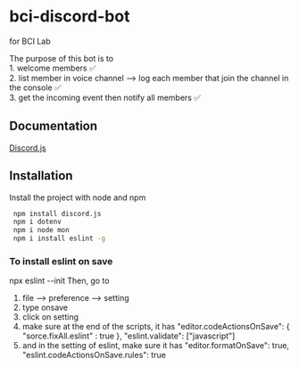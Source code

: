 # bci-discord-bot
for BCI Lab <br >

The purpose of this bot is to 
<br>1. welcome members ✅
<br>2. list member in voice channel --> log each member that join the channel in the console ✅
<br>3. get the incoming event then notify all members  ✅


## Documentation

[Discord.js](https://discord.js.org/#/docs/discord.js/main/general/welcome)


## Installation

Install the project with node and npm 

```bash
 npm install discord.js 
 npm i dotenv
 npm i node mon
 npm i install eslint -g
```

### To install eslint on save
npx eslint --init
Then, go to 
1. file --> preference --> setting
2. type onsave 
3. click on setting
4. make sure at the end of the scripts, it has 
    "editor.codeActionsOnSave": {
     "sorce.fixAll.eslint" : true
    },
    "eslint.validate": ["javascript"]
5. and in the setting of eslint, make sure it has
    "editor.formatOnSave": true,
    "eslint.codeActionsOnSave.rules": true
